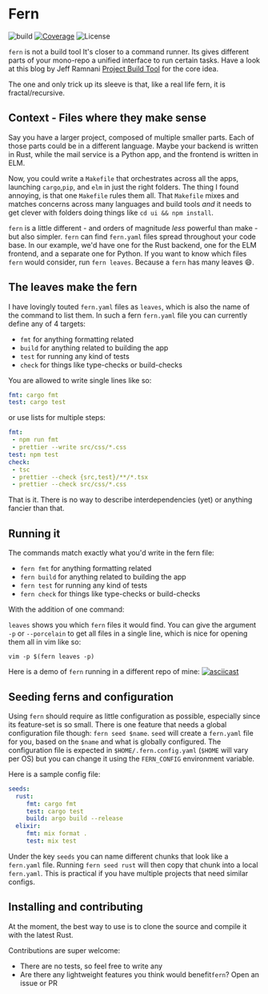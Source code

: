 # Fern

![build](https://github.com/felipesere/fern/workflows/build/badge.svg?branch=master)
[![Coverage](https://codecov.io/gh/felipesere/fern/branch/master/graph/badge.svg)](https://codecov.io/gh/felipesere/fern)
![License](https://img.shields.io/github/license/felipesere/fern)


`fern` is not a build tool
It's closer to a command runner. Its gives different parts of your mono-repo a unified interface to run certain tasks.
Have a look at this blog by Jeff Ramnani [Project Build Tool](https://8thlight.com/blog/jeff-ramnani/2017/08/07/project-build-protocol.html) for the core idea.

The one and only trick up its sleeve is that, like a real life fern, it is fractal/recursive.

## Context - Files where they make sense

Say you have a larger project, composed of multiple smaller parts.
Each of those parts could be in a different language.
Maybe your backend is written in Rust, while the mail service is a Python app, and the frontend is written in ELM.

Now, you could write a `Makefile` that orchestrates across all the apps,
launching `cargo`,`pip`, and `elm` in just the right folders.
The thing I found annoying, is that one `Makefile` rules them all.
That `Makefile` mixes and matches concerns across many languages and build tools _and_ it needs to get clever with folders doing things like `cd ui && npm install`.

`fern` is a little different - and orders of magnitude _less_ powerful than make - but also simpler.
`fern` can find `fern.yaml` files spread throughout your code base.
In our example, we'd have one for the Rust backend, one for the ELM frontend, and a separate one for Python.
If you want to know which files `fern` would consider, run `fern leaves`. 
Because a `fern` has many leaves :smile:.

## The leaves make the fern

I have lovingly touted `fern.yaml` files as `leaves`, which is also the name of the command to list them.
In such a fern `fern.yaml` file you can currently define any of 4 targets:

* `fmt` for anything formatting related
* `build` for anything related to building the app
* `test` for running any kind of tests
* `check` for things like type-checks or build-checks

You are allowed to write single lines like so:
```yaml
fmt: cargo fmt
test: cargo test
```

or use lists for multiple steps:
```yaml
fmt:
 - npm run fmt
 - prettier --write src/css/*.css
test: npm test
check:
 - tsc
 - prettier --check {src,test}/**/*.tsx
 - prettier --check src/css/*.css
```

That is it. 
There is no way to describe interdependencies (yet) or anything fancier than that.

## Running it

The commands match exactly what you'd write in the fern file:

* `fern fmt` for anything formatting related
* `fern build` for anything related to building the app
* `fern test` for running any kind of tests
* `fern check` for things like type-checks or build-checks

With the addition of one command:

`leaves` shows you which `fern` files it would find.
You can give the argument `-p` or `--porcelain` to get all files in a single line, which is nice for opening them all in vim like so:

```
vim -p $(fern leaves -p)
```

Here is a demo of `fern` running in a different repo of mine:
[![asciicast](https://asciinema.org/a/QbKh6hrb8I8bnmvMcSDq3PHkP.png)](https://asciinema.org/a/QbKh6hrb8I8bnmvMcSDq3PHkP)

## Seeding ferns and configuration
Using `fern` should require as little configuration as possible, especially since its feature-set is so small.
There is one feature that needs a global configuration file though: `fern seed $name`.
`seed` will create a `fern.yaml` file for you, based on the `$name` and what is globally configured.
The configuration file is expected in `$HOME/.fern.config.yaml` (`$HOME` will vary per OS) but you can change it using the
`FERN_CONFIG` environment variable.

Here is a sample config file:
```yaml
seeds:
  rust:
     fmt: cargo fmt
     test: cargo test
     build: argo build --release
  elixir:
     fmt: mix format .
     test: mix test
```

Under the key `seeds` you can name different chunks that look like a `fern.yaml` file.
Running `fern seed rust` will then copy that chunk into a local `fern.yaml`.
This is practical if you have multiple projects that need similar configs.

## Installing and contributing

At the moment, the best way to use is to clone the source and compile it with the latest Rust.

Contributions are super welcome:
* There are no tests, so feel free to write any
* Are there any lightweight features you think would benefit`fern`? Open an issue or PR
